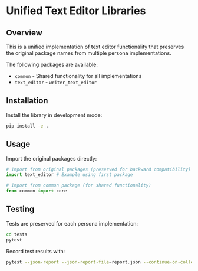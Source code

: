 # Unified Text Editor Libraries

## Overview
This is a unified implementation of text editor functionality 
that preserves the original package names from multiple persona implementations.

The following packages are available:
- `common` - Shared functionality for all implementations
- `text_editor` - `writer_text_editor`

## Installation
Install the library in development mode:

```bash
pip install -e .
```

## Usage
Import the original packages directly:

```python
# Import from original packages (preserved for backward compatibility)
import text_editor # Example using first package

# Import from common package (for shared functionality)
from common import core
```

## Testing
Tests are preserved for each persona implementation:

```bash
cd tests
pytest
```

Record test results with:
```bash
pytest --json-report --json-report-file=report.json --continue-on-collection-errors
```
